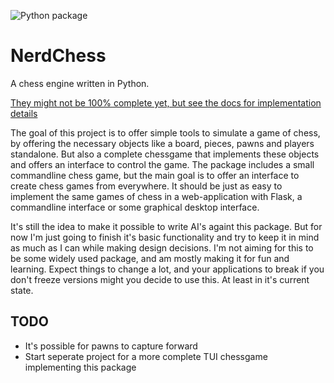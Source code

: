 ![Python package](https://github.com/jwizzle/nerdchess/workflows/Python%20package/badge.svg?branch=master)

# NerdChess

A chess engine written in Python.

[They might not be 100% complete yet, but see the docs for implementation details](https://nerdchess.readthedocs.io/en/latest/index.html)

The goal of this project is to offer simple tools to simulate a game of chess, by offering the necessary objects like a board, pieces, pawns and players standalone. But also a complete chessgame that implements these objects and offers an interface to control the game.
The package includes a small commandline chess game, but the main goal is to offer an interface to create chess games from everywhere. It should be just as easy to implement the same games of chess in a web-application with Flask, a commandline interface or some graphical desktop interface.

It's still the idea to make it possible to write AI's againt this package. But for now I'm just going to finish it's basic functionality and try to keep it in mind as much as I can while making design decisions.
I'm not aiming for this to be some widely used package, and am mostly making it for fun and learning. Expect things to change a lot, and your applications to break if you don't freeze versions might you decide to use this. At least in it's current state.

## TODO
* It's possible for pawns to capture forward
* Start seperate project for a more complete TUI chessgame implementing this package
